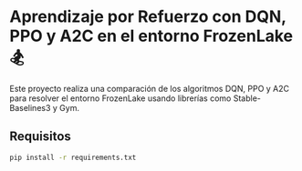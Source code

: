 # Aprendizaje por Refuerzo con DQN, PPO y A2C en el entorno FrozenLake 🏂

Este proyecto realiza una comparación de los algoritmos DQN, PPO y A2C para resolver el entorno FrozenLake usando librerías como Stable-Baselines3 y Gym.

## Requisitos

```bash
pip install -r requirements.txt
